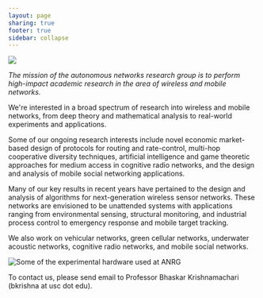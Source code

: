 ```yaml
---
layout: page
sharing: true
footer: true
sidebar: collapse
---
```

<div>
<div style="margin: auto;">
<img src = "/images/banner.png"/>
</div>
</div>

*The mission of the autonomous networks research group 
is to perform high-impact academic research in the area of wireless and mobile networks.*


We're interested in a broad spectrum of research into wireless and mobile networks, from deep theory and mathematical analysis to real-world experiments and applications.

Some of our ongoing research interests include novel economic market-based design of protocols for routing and rate-control, multi-hop cooperative diversity techniques, artificial intelligence and game theoretic approaches for medium access in cognitive radio networks, and the design and analysis of mobile social networking applications.


Many of our key results in recent years have pertained to the design and analysis of algorithms for next-generation wireless sensor networks. These networks are envisioned to be unattended systems with applications ranging from environmental sensing, structural monitoring, and industrial process control to emergency response and mobile target tracking.


We also work on vehicular networks, green cellular networks, 
underwater acoustic networks, cognitive radio networks, and mobile social networks.

![Some of the experimental hardware used at ANRG](/images/exphardware.png)

To contact us, please send email to Professor Bhaskar Krishnamachari (bkrishna at usc dot edu).

